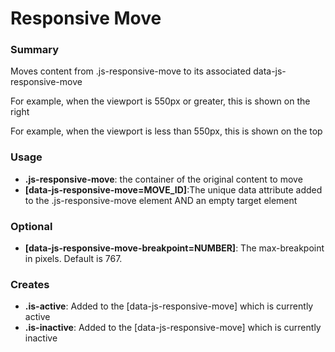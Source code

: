   <h1>Responsive Move</h1>
  <div class="aside-move--top" data-js-responsive-move="aside-move"></div>
  <div class="js-responsive-move aside-move--right" data-js-responsive-move="aside-move" data-js-responsive-move-breakpoint="549">
    <aside>
      <h3>Summary</h3>
      <p>Moves content from .js-responsive-move to its associated data-js-responsive-move</p>
      <p class="aside-move__inner--right">For example, when the viewport is 550px or greater, this is shown on the right</p>
      <p class="aside-move__inner--top">For example, when the viewport is less than 550px, this is shown on the top</p>
    </aside>
  </div>
  <h3>Usage</h3>
  <ul>
    <li><strong>.js-responsive-move</strong>: the container of the original content to move</li>
    <li><strong>[data-js-responsive-move=MOVE_ID]</strong>:The unique data attribute added to the .js-responsive-move element AND an empty target element</li>
  </ul>
  <h3>Optional</h3>
  <ul>
    <li><strong>[data-js-responsive-move-breakpoint=NUMBER]</strong>: The max-breakpoint in pixels. Default is 767.</li>
  </ul>
  <h3>Creates</h3>
  <ul>
    <li><strong>.is-active</strong>: Added to the [data-js-responsive-move] which is currently active</li>
    <li><strong>.is-inactive</strong>: Added to the [data-js-responsive-move] which is currently inactive</li>
  </ul>
